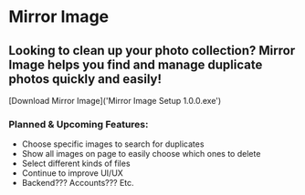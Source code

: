 # Mirror Image

## Looking to clean up your photo collection? Mirror Image helps you find and manage duplicate photos quickly and easily!

[Download Mirror Image]('Mirror Image Setup 1.0.0.exe')

### Planned & Upcoming Features:
- Choose specific images to search for duplicates
- Show all images on page to easily choose which ones to delete
- Select different kinds of files
- Continue to improve UI/UX
- Backend??? Accounts??? Etc.
